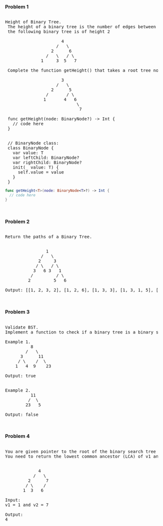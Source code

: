 ### Problem 1
<pre> 
Height of Binary Tree.
 The height of a binary tree is the number of edges between the tree's root and its furthest leaf. For example,
 the following binary tree is of height 2
 
                      4
                    /   \
                  2      6
                /   \   / \
              1     3  5   7
 
 Complete the function getHeight() that takes a root tree node and returns the height of the following tree:
 
                      3
                    /   \
                  2      5
                /       / \
               1       4   6
                            \
                             7
 
 func getHeight<T>(node: BinaryNode<T>?) -> Int {
   // code here
 }
 
 
 // BinaryNode class:
 class BinaryNode<T> {
   var value: T
   var leftChild: BinaryNode?
   var rightChild: BinaryNode?
   init(_ value: T) {
     self.value = value
   }
 }
</pre>

```swift 
func getHeight<T>(node: BinaryNode<T>?) -> Int {
  // code here
}
```

</br> 

### Problem 2 
<pre> 
Return the paths of a Binary Tree.
 
 
                1
              /   \
             2     3
            / \   / \
           3   6 3   1
          /         / \
         2         5   6

Output: [[1, 2, 3, 2], [1, 2, 6], [1, 3, 3], [1, 3, 1, 5], [1, 3, 1, 6]]
</pre> 

</br> 

### Problem 3
<pre> 
Validate BST.
Implement a function to check if a binary tree is a binary search tree.
 
Example 1. 
          8
        /   \
      3      11
     / \    /  \
    1   4  9    23
    
Output: true 


Example 2. 
          11
         /  \
        23   5
 
Output: false 
</pre>

</br> 

### Problem 4
<pre> 
You are given pointer to the root of the binary search tree and two values v1 and v2.
You need to return the lowest common ancestor (LCA) of v1 and v2 in the binary search tree.


             4
           /   \
         2      7
        / \    /
       1  3   6

Input:
v1 = 1 and v2 = 7

Output:
4
</pre> 
